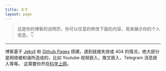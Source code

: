 ```yaml
---
title: 关于
layout: page
---
```


<!-- 请保留上面的头信息 -->

>  这是你的博客的说明页，你可以任意的修改下面的内容，用来展示你的个人信息。👇

---

博客基于 [Jekyll](//jekyllrb.com/) 和 [Github Pages](//pages.github.com/) 搭建。遇到链接失效或 404 的情况，绝大部分是网络被和谐所造成的，比如 Youtube 视频嵌入，推文嵌入，Telegram 消息嵌入等等。 这需要你开启[科学上网](https://www.ynewtime.com/科学上网)。

